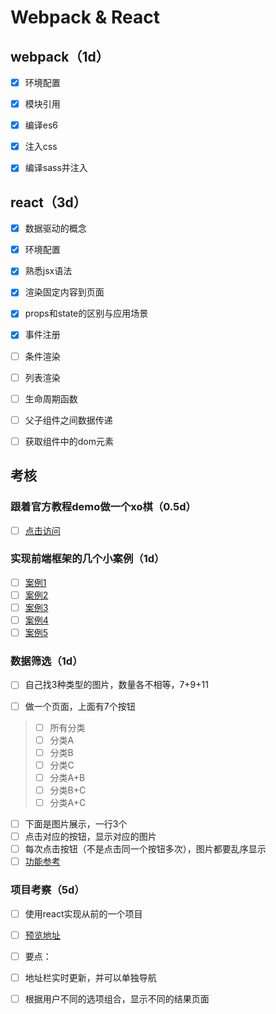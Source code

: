 # Webpack & React

## webpack（1d）

- [x] 环境配置
- [x] 模块引用
- [x] 编译es6
- [x] 注入css
- [x] 编译sass并注入



## react（3d）

- [x] 数据驱动的概念
- [x] 环境配置
- [x] 熟悉jsx语法
- [x] 渲染固定内容到页面
- [x] props和state的区别与应用场景
- [x] 事件注册
- [ ] 条件渲染
- [ ] 列表渲染
- [ ] 生命周期函数
- [ ] 父子组件之间数据传递
- [ ] 获取组件中的dom元素



## 考核

### 跟着官方教程demo做一个xo棋（0.5d）

- [ ] [点击访问](https://facebook.github.io/react/tutorial/tutorial.html)

### 实现前端框架的几个小案例（1d）

- [ ] [案例1](http://www.gbtags.com/gb/demoviewer/10407/a6b8d138-4f9f-4b2e-812e-416ece45b95f/example1.html.htm)
- [ ] [案例2](http://www.gbtags.com/gb/demoviewer/10407/a6b8d138-4f9f-4b2e-812e-416ece45b95f/example2.html.htm)
- [ ] [案例3](http://www.gbtags.com/gb/demoviewer/10407/a6b8d138-4f9f-4b2e-812e-416ece45b95f/example3.html.htm)
- [ ] [案例4](http://www.gbtags.com/gb/demoviewer/10407/a6b8d138-4f9f-4b2e-812e-416ece45b95f/example4.html.htm)
- [ ] [案例5](http://www.gbtags.com/gb/demoviewer/10407/a6b8d138-4f9f-4b2e-812e-416ece45b95f/example5.html.htm)

### 数据筛选（1d）

- [ ] 自己找3种类型的图片，数量各不相等，7+9+11

- [ ] 做一个页面，上面有7个按钮

> - [ ] 所有分类
> - [ ] 分类A
> - [ ] 分类B
> - [ ] 分类C
> - [ ] 分类A+B
> - [ ] 分类B+C
> - [ ] 分类A+C

- [ ] 下面是图片展示，一行3个
- [ ] 点击对应的按钮，显示对应的图片
- [ ] 每次点击按钮（不是点击同一个按钮多次），图片都要乱序显示
- [ ] [功能参考](http://demos.clientapprove.com/NYT_tiffany/)

### 项目考察（5d）

- [ ] 使用react实现从前的一个项目

- [ ] [预览地址](http://www.clientapprove.com/preview/R29_holiday_gift_curator/)

- [ ] 要点：

- [ ] 地址栏实时更新，并可以单独导航

- [ ] 根据用户不同的选项组合，显示不同的结果页面
